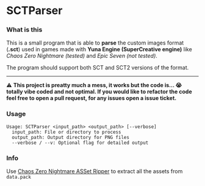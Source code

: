 # SCTParser

### What is this

This is a small program that is able to **parse** the custom images format (**.sct**) used in games made with **Yuna Engine (SuperCreative engine)** like *Chaos Zero Nightmare (tested)* and *Epic Seven (not tested)*.

The program should support both SCT and SCT2 versions of the format.

<hr>

⚠️ **This project is preatty much a mess, it works but the code is... 😭 totally vibe coded and not optimal. If you would like to refactor the code feel free to open a pull request, for any issues open a issue ticket.**

### Usage

```
Usage: SCTParser <input_path> <output_path> [--verbose]
  input_path: File or directory to process
  output_path: Output directory for PNG files
  --verbose / --v: Optional flag for detailed output
```

### Info

Use [Chaos Zero Nightmare ASSet Ripper](https://github.com/akioukun/Chaos-Zero-Nightmare-ASSet-Ripper) to extract all the assets from `data.pack`

